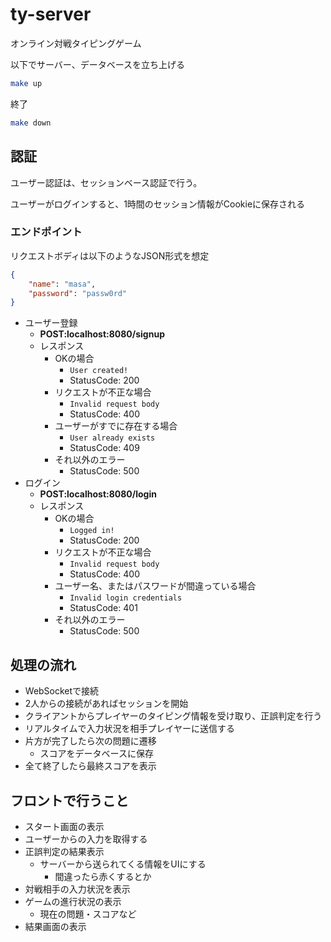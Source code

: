 # ty-server

オンライン対戦タイピングゲーム

以下でサーバー、データベースを立ち上げる
```bash
make up
```
終了
```bash
make down
```

## 認証
ユーザー認証は、セッションベース認証で行う。

ユーザーがログインすると、1時間のセッション情報がCookieに保存される
### エンドポイント
リクエストボディは以下のようなJSON形式を想定
```json
{
    "name": "masa",
    "password": "passw0rd"
}
```
- ユーザー登録
    - **POST:localhost:8080/signup**
    - レスポンス
        - OKの場合
            - `User created!`
            - StatusCode: 200
        - リクエストが不正な場合
            - `Invalid request body`
            - StatusCode: 400
        - ユーザーがすでに存在する場合
            - `User already exists`
            - StatusCode: 409
        - それ以外のエラー
            - StatusCode: 500
- ログイン
    - **POST:localhost:8080/login**
    - レスポンス
        - OKの場合
            - `Logged in!`
            - StatusCode: 200
        - リクエストが不正な場合
            - `Invalid request body`
            - StatusCode: 400
        - ユーザー名、またはパスワードが間違っている場合
            - `Invalid login credentials`
            - StatusCode: 401
        - それ以外のエラー
            - StatusCode: 500



## 処理の流れ
- WebSocketで接続
- 2人からの接続があればセッションを開始
- クライアントからプレイヤーのタイピング情報を受け取り、正誤判定を行う
- リアルタイムで入力状況を相手プレイヤーに送信する
- 片方が完了したら次の問題に遷移
    - スコアをデータベースに保存
- 全て終了したら最終スコアを表示

## フロントで行うこと
- スタート画面の表示
- ユーザーからの入力を取得する
- 正誤判定の結果表示
    - サーバーから送られてくる情報をUIにする
         - 間違ったら赤くするとか
- 対戦相手の入力状況を表示
- ゲームの進行状況の表示
    - 現在の問題・スコアなど
- 結果画面の表示
